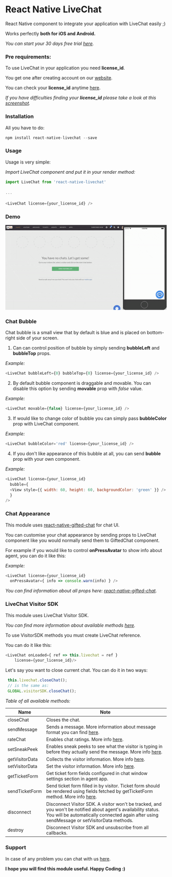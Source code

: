 ﻿# React Native LiveChat

React Native component to integrate your application with LiveChat easily ;)

Works perfectly **both for iOS and Android.**

*You can start your 30 days free trial [here](https://www.livechatinc.com/signup/?utm_source=github&utm_medium=link&=utm_campaign=react-native-livechat).*

### Pre requirements:

To use LiveChat in your application you need **license_id**. 

You get one after creating account on our [website](https://www.livechatinc.com/).

You can check your **license_id** anytime [here](https://my.livechatinc.com/settings/code).

*If you have difficulties finding your **license_id** please take a look at this [screenshot](https://github.com/livechat/react-native-livechat/blob/master/license.png).*

### Installation
All you have to do:
```javascript
npm install react-native-livechat --save
```

### Usage

Usage is very simple:

*Import LiveChat component and put it in your render method:*
```javascript
import LiveChat from 'react-native-livechat'

...

<LiveChat license={your_license_id} />
```


### Demo
![Alt Text](https://raw.githubusercontent.com/venits/react-native-router-flux/master/livechatdemo.gif)

### Chat Bubble

Chat bubble is a small view that by default is blue and is placed on bottom-right side of your screen.

1. Can can control position of bubble by simply sending **bubbleLeft** and **bubbleTop** props.

*Example:*
```javascript
<LiveChat bubbleLeft={0} bubbleTop={0} license={your_license_id} />
```

2. By default bubble component is draggable and movable. You can disable this option by sending **movable** prop with *false* value.

*Example:*
```javascript
<LiveChat movable={false} license={your_license_id} />
```

3. If would like to change color of bubble you can simply pass **bubbleColor** prop with LiveChat component.

*Example:*
```javascript
<LiveChat bubbleColor='red' license={your_license_id} />
```

4. If you don't like appearance of this bubble at all, you can send **bubble** prop with your own component.

*Example:*
```javascript
<LiveChat license={your_license_id}
  bubble={
  <View style={{ width: 60, height: 60, backgroundColor: 'green' }} />
  }
/>
```

### Chat Appearance

This module uses [react-native-gifted-chat](https://github.com/FaridSafi/react-native-gifted-chat) for chat UI.

You can customise your chat appearance by sending props to LiveChat component like you would normally send them to GiftedChat component.

For example if you would like to control **onPressAvatar** to show info about agent, you can do it like this:

*Example:*
```javascript
<LiveChat license={your_license_id}
  onPressAvatar={ info => console.warn(info) } />
```

*You can find information about all props here: [react-native-gifted-chat](https://github.com/FaridSafi/react-native-gifted-chat).*

### LiveChat Visitor SDK
This module uses LiveChat Visitor SDK.

*You can find more information about available methods [here](https://github.com/FaridSafi/react-native-gifted-chat).*

To use VisitorSDK methods you must create LiveChat reference.

You can do it like this:
```javascript
<LiveChat onLoaded={ ref => this.livechat = ref } 
	license={your_license_id}/>
```

Let's say you want to close current chat. You can do it in two ways:
```javascript
 this.livechat.closeChat();
 // is the same as:
 GLOBAL.visitorSDK.closeChat();
```

*Table of all available methods:*


|Name|Note|
|---|---|
| closeChat | Closes the chat. |
| sendMessage | Sends a message. More information about message format you can find [here](https://docs.livechatinc.com/visitor-sdk/#sendmessage). |
| rateChat | Enables chat ratings. More info [here](https://docs.livechatinc.com/visitor-sdk/#ratechat).  |
|setSneakPeek | Enables sneak peeks to see what the visitor is typing in before they actually send the message. More info [here](https://docs.livechatinc.com/visitor-sdk/#setsneakpeek). |
| getVisitorData | Collects the visitor information. More info [here](https://docs.livechatinc.com/visitor-sdk/#getvisitordata). |
|setVisitorData | Set the visitor information. More info [here](https://docs.livechatinc.com/visitor-sdk/#setvisitordata).|
|getTicketForm | Get ticket form fields configured in chat window settings section in agent app. |
| sendTicketForm | Send ticket form filled in by visitor. Ticket form should be rendered using fields fetched by getTicketForm method. More info [here](https://docs.livechatinc.com/visitor-sdk/#sendticketform).|
| disconnect | Disconnect Visitor SDK. A visitor won't be tracked, and you won't be notified about agent's availability status. You will be automatically connected again after using sendMessage or setVisitorData methods. |
| destroy | Disconnect Visitor SDK and unsubscribe from all callbacks. |


### Support
In case of any problem you can chat with us [here](https://www.livechatinc.com/contact/).

**I hope you will find this module useful. Happy Coding :)**
